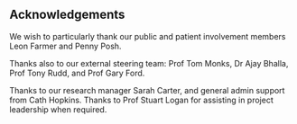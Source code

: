 ## Acknowledgements

We wish to particularly thank our public and patient involvement members Leon Farmer and Penny Posh.

Thanks also to our external steering team: Prof Tom Monks, Dr Ajay Bhalla, Prof Tony Rudd, and Prof Gary Ford.

Thanks to our research manager Sarah Carter, and general admin support from Cath Hopkins.
Thanks to Prof Stuart Logan for assisting in project leadership when required.

